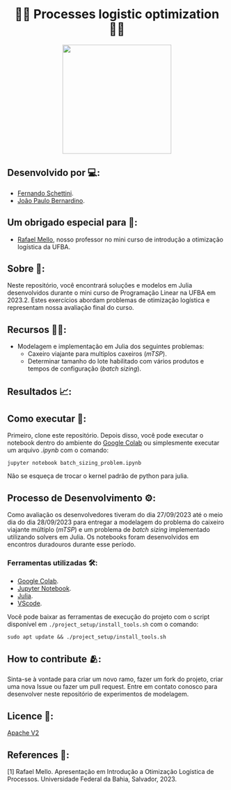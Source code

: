 <h1 align="center">👨‍🏭 Processes logistic optimization 👨‍🏭</h1>

<div align="center">
	<a href="link_for_webite">
	<img height = "250em" src = "https://github.com/FernandoSchett/linear_programing/assets/80331486/4e5b14e6-1457-4b03-9b84-f5bd2608b422" />
    </a>
</div>

## Desenvolvido por 💻:

- [Fernando Schettini](https://linktr.ee/fernandoschett).
- [João Paulo Bernardino]().

## Um obrigado especial para 🥰:

- [Rafael Mello](http://lattes.cnpq.br/4117373032501782), nosso professor no mini curso de introdução a otimização logística da UFBA.

## Sobre 🤔:

Neste repositório, você encontrará soluções e modelos em Julia desenvolvidos durante o mini curso de Programação Linear na UFBA em 2023.2. Estes exercícios abordam problemas de otimização logística e representam nossa avaliação final do curso.

## Recursos 🧑‍🔬:

- Modelagem e implementação em Julia dos seguintes problemas:
    - Caxeiro viajante para multiplos caxeiros (_mTSP_).
    - Determinar tamanho do lote habilitado com vários produtos e tempos de configuração (_batch sizing_). 

## Resultados 📈:

## Como executar 🏃:

Primeiro, clone este repositório. Depois disso, você pode executar o notebook dentro do ambiente do [Google Colab](https://colab.google/) ou simplesmente executar um arquivo _.ipynb_ com o comando:

    jupyter notebook batch_sizing_problem.ipynb

Não se esqueça de trocar o kernel padrão de python para julia.

## Processo de Desenvolvimento ⚙️:

Como avaliação os desenvolvedores tiveram do dia 27/09/2023 até o meio dia do dia 28/09/2023 para entregar a modelagem do problema do caixeiro viajante múltiplo (_mTSP_) e um problema de _batch sizing_ implementado utilizando solvers em Julia. Os notebooks foram desenvolvidos em encontros duradouros durante esse período. 

### Ferramentas utilizadas 🛠️: 

- [Google Colab](https://colab.google/). 
- [Jupyter Notebook](https://jupyter.org/).
- [Julia](https://julialang.org/).
- [VScode](https://code.visualstudio.com/).
	
Você pode baixar as ferramentas de execução do projeto com o script disponível em ```./project_setup/install_tools.sh``` com o comando:

	sudo apt update && ./project_setup/install_tools.sh

## How to contribute 🫂:

Sinta-se à vontade para criar um novo ramo, fazer um fork do projeto, criar uma nova Issue ou fazer um pull request. Entre em contato conosco para desenvolver neste repositório de experimentos de modelagem.

## Licence 📜:

[Apache V2](https://choosealicense.com/licenses/apache-2.0/)

## References 📙:
	
[1] Rafael Mello. Apresentação em Introdução a Otimização Logística de Processos. Universidade Federal da Bahia, Salvador, 2023.

